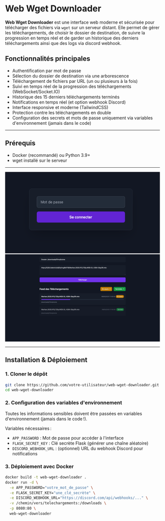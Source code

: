# Web Wget Downloader

**Web Wget Downloader** est une interface web moderne et sécurisée pour télécharger des fichiers via `wget` sur un serveur distant. Elle permet de gérer les téléchargements, de choisir le dossier de destination, de suivre la progression en temps réel et de garder un historique des derniers téléchargements ainsi que des logs via discord webhook.

## Fonctionnalités principales

- Authentification par mot de passe
- Sélection du dossier de destination via une arborescence
- Téléchargement de fichiers par URL (un ou plusieurs à la fois)
- Suivi en temps réel de la progression des téléchargements (WebSocket/Socket.IO)
- Historique des 15 derniers téléchargements terminés
- Notifications en temps réel (et option webhook Discord)
- Interface responsive et moderne (TailwindCSS)
- Protection contre les téléchargements en double
- Configuration des secrets et mots de passe uniquement via variables d'environnement (jamais dans le code)

---

## Prérequis

- Docker (recommandé) ou Python 3.9+
- wget installé sur le serveur

---

![Aperçu du mot de passe](password.png)
![Aperçu de l'interface](interface.png)

---

## Installation & Déploiement

### 1. Cloner le dépôt

```bash
git clone https://github.com/votre-utilisateur/web-wget-downloader.git
cd web-wget-downloader
```

### 2. Configuration des variables d'environnement

Toutes les informations sensibles doivent être passées en variables d'environnement (jamais dans le code !).

Variables nécessaires :
- `APP_PASSWORD` : Mot de passe pour accéder à l'interface
- `FLASK_SECRET_KEY` : Clé secrète Flask (générer une chaîne aléatoire)
- `DISCORD_WEBHOOK_URL` : (optionnel) URL du webhook Discord pour notifications

### 3. Déploiement avec Docker

```bash
docker build -t web-wget-downloader .
docker run -d \
  -e APP_PASSWORD="votre_mot_de_passe" \
  -e FLASK_SECRET_KEY="une_clé_secrète" \
  -e DISCORD_WEBHOOK_URL="https://discord.com/api/webhooks/..." \
  -v /chemin/vers/telechargements:/downloads \
  -p 8080:80 \
  web-wget-downloader
```
